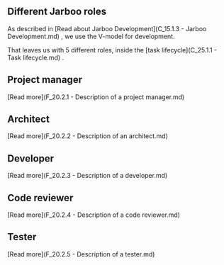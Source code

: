 Different Jarboo roles
---

As described in [Read about Jarboo Development](C_15.1.3 - Jarboo Development.md) , we use the V-model for development.

That leaves us with 5 different roles, inside the [task lifecycle](C_25.1.1 - Task lifecycle.md) .

Project manager
--

[Read more](F_20.2.1 - Description of a project manager.md)

Architect
--

[Read more](F_20.2.2 - Description of an architect.md)

Developer
--

[Read more](F_20.2.3 - Description of a developer.md)

Code reviewer
--

[Read more](F_20.2.4 - Description of a code reviewer.md)

Tester
--

[Read more](F_20.2.5 - Description of a tester.md)